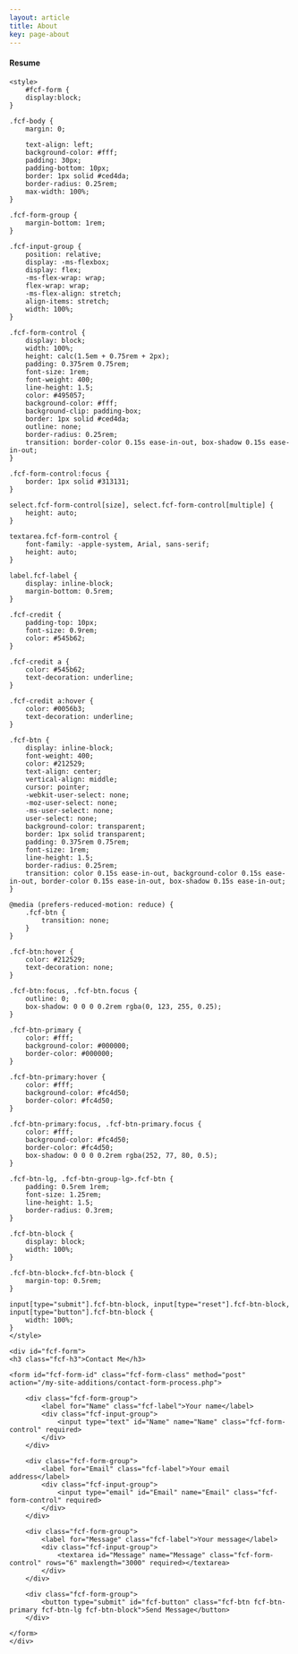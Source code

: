 ```yaml
---
layout: article
title: About
key: page-about
---
```


#### Resume

<head>
    <meta charset="utf-8">
    <meta name="viewport" content="width=device-width, initial-scale=1, shrink-to-fit=no">
    <title>contact form</title>

    <style>
        #fcf-form {
        display:block;
    }

    .fcf-body {
        margin: 0;
<!--         font-family: -apple-system, Arial, sans-serif;
        font-size: 1rem;
        font-weight: 400;
        line-height: 1.5;
        color: #212529; -->
        text-align: left;
        background-color: #fff;
        padding: 30px;
        padding-bottom: 10px;
        border: 1px solid #ced4da;
        border-radius: 0.25rem;
        max-width: 100%;
    }

    .fcf-form-group {
        margin-bottom: 1rem;
    }

    .fcf-input-group {
        position: relative;
        display: -ms-flexbox;
        display: flex;
        -ms-flex-wrap: wrap;
        flex-wrap: wrap;
        -ms-flex-align: stretch;
        align-items: stretch;
        width: 100%;
    }

    .fcf-form-control {
        display: block;
        width: 100%;
        height: calc(1.5em + 0.75rem + 2px);
        padding: 0.375rem 0.75rem;
        font-size: 1rem;
        font-weight: 400;
        line-height: 1.5;
        color: #495057;
        background-color: #fff;
        background-clip: padding-box;
        border: 1px solid #ced4da;
        outline: none;
        border-radius: 0.25rem;
        transition: border-color 0.15s ease-in-out, box-shadow 0.15s ease-in-out;
    }

    .fcf-form-control:focus {
        border: 1px solid #313131;
    }

    select.fcf-form-control[size], select.fcf-form-control[multiple] {
        height: auto;
    }

    textarea.fcf-form-control {
        font-family: -apple-system, Arial, sans-serif;
        height: auto;
    }

    label.fcf-label {
        display: inline-block;
        margin-bottom: 0.5rem;
    }

    .fcf-credit {
        padding-top: 10px;
        font-size: 0.9rem;
        color: #545b62;
    }

    .fcf-credit a {
        color: #545b62;
        text-decoration: underline;
    }

    .fcf-credit a:hover {
        color: #0056b3;
        text-decoration: underline;
    }

    .fcf-btn {
        display: inline-block;
        font-weight: 400;
        color: #212529;
        text-align: center;
        vertical-align: middle;
        cursor: pointer;
        -webkit-user-select: none;
        -moz-user-select: none;
        -ms-user-select: none;
        user-select: none;
        background-color: transparent;
        border: 1px solid transparent;
        padding: 0.375rem 0.75rem;
        font-size: 1rem;
        line-height: 1.5;
        border-radius: 0.25rem;
        transition: color 0.15s ease-in-out, background-color 0.15s ease-in-out, border-color 0.15s ease-in-out, box-shadow 0.15s ease-in-out;
    }

    @media (prefers-reduced-motion: reduce) {
        .fcf-btn {
            transition: none;
        }
    }

    .fcf-btn:hover {
        color: #212529;
        text-decoration: none;
    }

    .fcf-btn:focus, .fcf-btn.focus {
        outline: 0;
        box-shadow: 0 0 0 0.2rem rgba(0, 123, 255, 0.25);
    }

    .fcf-btn-primary {
        color: #fff;
        background-color: #000000;
        border-color: #000000;
    }

    .fcf-btn-primary:hover {
        color: #fff;
        background-color: #fc4d50;
        border-color: #fc4d50;
    }

    .fcf-btn-primary:focus, .fcf-btn-primary.focus {
        color: #fff;
        background-color: #fc4d50;
        border-color: #fc4d50;
        box-shadow: 0 0 0 0.2rem rgba(252, 77, 80, 0.5);
    }

    .fcf-btn-lg, .fcf-btn-group-lg>.fcf-btn {
        padding: 0.5rem 1rem;
        font-size: 1.25rem;
        line-height: 1.5;
        border-radius: 0.3rem;
    }

    .fcf-btn-block {
        display: block;
        width: 100%;
    }

    .fcf-btn-block+.fcf-btn-block {
        margin-top: 0.5rem;
    }

    input[type="submit"].fcf-btn-block, input[type="reset"].fcf-btn-block, input[type="button"].fcf-btn-block {
        width: 100%;
    }
    </style>
</head>

<body>

<div class="fcf-body">

    <div id="fcf-form">
    <h3 class="fcf-h3">Contact Me</h3>

    <form id="fcf-form-id" class="fcf-form-class" method="post" action="/my-site-additions/contact-form-process.php">
        
        <div class="fcf-form-group">
            <label for="Name" class="fcf-label">Your name</label>
            <div class="fcf-input-group">
                <input type="text" id="Name" name="Name" class="fcf-form-control" required>
            </div>
        </div>

        <div class="fcf-form-group">
            <label for="Email" class="fcf-label">Your email address</label>
            <div class="fcf-input-group">
                <input type="email" id="Email" name="Email" class="fcf-form-control" required>
            </div>
        </div>

        <div class="fcf-form-group">
            <label for="Message" class="fcf-label">Your message</label>
            <div class="fcf-input-group">
                <textarea id="Message" name="Message" class="fcf-form-control" rows="6" maxlength="3000" required></textarea>
            </div>
        </div>

        <div class="fcf-form-group">
            <button type="submit" id="fcf-button" class="fcf-btn fcf-btn-primary fcf-btn-lg fcf-btn-block">Send Message</button>
        </div>

    </form>
    </div>

</div>

</body>